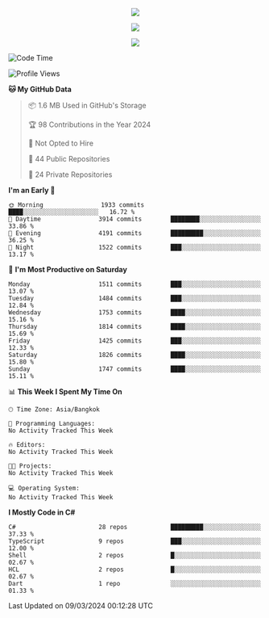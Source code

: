 <p align="center">
  <a href="say-hi.gif"> 
    <img align="center" src="say-hi.gif"/>
  </a>
</p>
<p align="center">
  <a href="https://github.com/htthinh1999">
    <img align="center" src="https://github-readme-stats-kappa-pink.vercel.app/api?username=htthinh1999&show_icons=true&count_private=true&theme=dracula"/>
  </a>
</p>
<p align="center">
  <a href="https://github.com/htthinh1999">
    <img src="https://github-readme-stats-kappa-pink.vercel.app/api/top-langs/?username=htthinh1999&layout=compact&langs_count=6&count_private=true&hide=tsql,hlsl,glsl,shaderlab&theme=dracula"/>
  </a>
</p>

<!--START_SECTION:waka-->
![Code Time](http://img.shields.io/badge/Code%20Time-0%20secs-blue)

![Profile Views](http://img.shields.io/badge/Profile%20Views-0-blue)

**🐱 My GitHub Data** 

> 📦 1.6 MB Used in GitHub's Storage 
 > 
> 🏆 98 Contributions in the Year 2024
 > 
> 🚫 Not Opted to Hire
 > 
> 📜 44 Public Repositories 
 > 
> 🔑 24 Private Repositories 
 > 
**I'm an Early 🐤** 

```text
🌞 Morning                1933 commits        ████░░░░░░░░░░░░░░░░░░░░░   16.72 % 
🌆 Daytime                3914 commits        ████████░░░░░░░░░░░░░░░░░   33.86 % 
🌃 Evening                4191 commits        █████████░░░░░░░░░░░░░░░░   36.25 % 
🌙 Night                  1522 commits        ███░░░░░░░░░░░░░░░░░░░░░░   13.17 % 
```
📅 **I'm Most Productive on Saturday** 

```text
Monday                   1511 commits        ███░░░░░░░░░░░░░░░░░░░░░░   13.07 % 
Tuesday                  1484 commits        ███░░░░░░░░░░░░░░░░░░░░░░   12.84 % 
Wednesday                1753 commits        ████░░░░░░░░░░░░░░░░░░░░░   15.16 % 
Thursday                 1814 commits        ████░░░░░░░░░░░░░░░░░░░░░   15.69 % 
Friday                   1425 commits        ███░░░░░░░░░░░░░░░░░░░░░░   12.33 % 
Saturday                 1826 commits        ████░░░░░░░░░░░░░░░░░░░░░   15.80 % 
Sunday                   1747 commits        ████░░░░░░░░░░░░░░░░░░░░░   15.11 % 
```


📊 **This Week I Spent My Time On** 

```text
🕑︎ Time Zone: Asia/Bangkok

💬 Programming Languages: 
No Activity Tracked This Week

🔥 Editors: 
No Activity Tracked This Week

🐱‍💻 Projects: 
No Activity Tracked This Week

💻 Operating System: 
No Activity Tracked This Week
```

**I Mostly Code in C#** 

```text
C#                       28 repos            █████████░░░░░░░░░░░░░░░░   37.33 % 
TypeScript               9 repos             ███░░░░░░░░░░░░░░░░░░░░░░   12.00 % 
Shell                    2 repos             █░░░░░░░░░░░░░░░░░░░░░░░░   02.67 % 
HCL                      2 repos             █░░░░░░░░░░░░░░░░░░░░░░░░   02.67 % 
Dart                     1 repo              ░░░░░░░░░░░░░░░░░░░░░░░░░   01.33 % 
```




 Last Updated on 09/03/2024 00:12:28 UTC
<!--END_SECTION:waka-->
